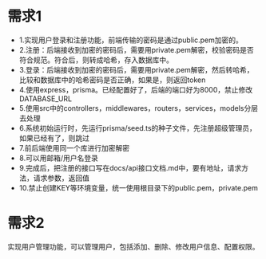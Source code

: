 # 需求1

- 1.实现用户登录和注册功能，前端传输的密码是通过public.pem加密的。
- 2.注册：后端接收到加密的密码后，需要用private.pem解密，校验密码是否符合规范。符合后，则转成哈希，存入数据库中。
- 3.登录：后端接收到加密的密码后，需要用private.pem解密，然后转哈希，比较和数据库中的哈希密码是否正确，如果是，则返回token
- 4.使用express，prisma。已经配置好了，后端的端口好为8000，禁止修改DATABASE_URL
- 5.使用src中的controllers，middlewares，routers，services，models分层去处理
- 6.系统初始运行时，先运行prisma/seed.ts的种子文件，先注册超级管理员，如果已经有了，则跳过
- 7.前后端使用同一个库进行加密解密
- 8.可以用邮箱/用户名登录
- 9.完成后，把注册的接口写在docs/api接口文档.md中，要有地址，请求方法，请求参数，返回值
- 10.禁止创建KEY等环境变量，统一使用根目录下的public.pem，private.pem

# 需求2

实现用户管理功能，可以管理用户，包括添加、删除、修改用户信息、配置权限。
